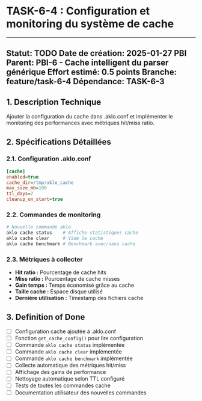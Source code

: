 # TASK-6-4 : Configuration et monitoring du système de cache

---
**Statut:** TODO
**Date de création:** 2025-01-27
**PBI Parent:** PBI-6 - Cache intelligent du parser générique
**Effort estimé:** 0.5 points
**Branche:** feature/task-6-4
**Dépendance:** TASK-6-3
---

## 1. Description Technique

Ajouter la configuration du cache dans .aklo.conf et implémenter le monitoring des performances avec métriques hit/miss ratio.

## 2. Spécifications Détaillées

### 2.1. Configuration .aklo.conf

```ini
[cache]
enabled=true
cache_dir=/tmp/aklo_cache
max_size_mb=100
ttl_days=7
cleanup_on_start=true
```

### 2.2. Commandes de monitoring

```bash
# Nouvelle commande aklo
aklo cache status    # Affiche statistiques cache
aklo cache clear     # Vide le cache
aklo cache benchmark # Benchmark avec/sans cache
```

### 2.3. Métriques à collecter

- **Hit ratio :** Pourcentage de cache hits
- **Miss ratio :** Pourcentage de cache misses  
- **Gain temps :** Temps économisé grâce au cache
- **Taille cache :** Espace disque utilisé
- **Dernière utilisation :** Timestamp des fichiers cache

## 3. Definition of Done

- [ ] Configuration cache ajoutée à .aklo.conf
- [ ] Fonction `get_cache_config()` pour lire configuration
- [ ] Commande `aklo cache status` implémentée
- [ ] Commande `aklo cache clear` implémentée  
- [ ] Commande `aklo cache benchmark` implémentée
- [ ] Collecte automatique des métriques hit/miss
- [ ] Affichage des gains de performance
- [ ] Nettoyage automatique selon TTL configuré
- [ ] Tests de toutes les commandes cache
- [ ] Documentation utilisateur des nouvelles commandes
